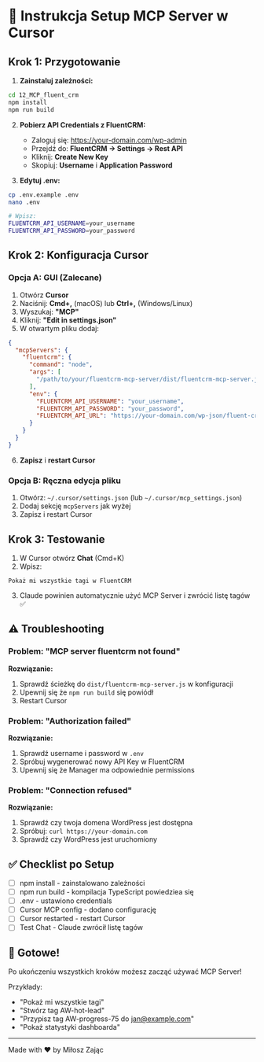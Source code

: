 # 🎯 Instrukcja Setup MCP Server w Cursor

## Krok 1: Przygotowanie

1. **Zainstaluj zależności:**
```bash
cd 12_MCP_fluent_crm
npm install
npm run build
```

2. **Pobierz API Credentials z FluentCRM:**
   - Zaloguj się: https://your-domain.com/wp-admin
   - Przejdź do: **FluentCRM → Settings → Rest API**
   - Kliknij: **Create New Key**
   - Skopiuj: **Username** i **Application Password**

3. **Edytuj .env:**
```bash
cp .env.example .env
nano .env

# Wpisz:
FLUENTCRM_API_USERNAME=your_username
FLUENTCRM_API_PASSWORD=your_password
```

## Krok 2: Konfiguracja Cursor

### Opcja A: GUI (Zalecane)

1. Otwórz **Cursor**
2. Naciśnij: **Cmd+,** (macOS) lub **Ctrl+,** (Windows/Linux)
3. Wyszukaj: **"MCP"**
4. Kliknij: **"Edit in settings.json"**
5. W otwartym pliku dodaj:

```json
{
  "mcpServers": {
    "fluentcrm": {
      "command": "node",
      "args": [
        "/path/to/your/fluentcrm-mcp-server/dist/fluentcrm-mcp-server.js"
      ],
      "env": {
        "FLUENTCRM_API_USERNAME": "your_username",
        "FLUENTCRM_API_PASSWORD": "your_password",
        "FLUENTCRM_API_URL": "https://your-domain.com/wp-json/fluent-crm/v2"
      }
    }
  }
}
```

6. **Zapisz** i **restart Cursor**

### Opcja B: Ręczna edycja pliku

1. Otwórz: `~/.cursor/settings.json` (lub `~/.cursor/mcp_settings.json`)
2. Dodaj sekcję `mcpServers` jak wyżej
3. Zapisz i restart Cursor

## Krok 3: Testowanie

1. W Cursor otwórz **Chat** (Cmd+K)
2. Wpisz:
```
Pokaż mi wszystkie tagi w FluentCRM
```

3. Claude powinien automatycznie użyć MCP Server i zwrócić listę tagów ✅

## ⚠️ Troubleshooting

### Problem: "MCP server fluentcrm not found"

**Rozwiązanie:**
1. Sprawdź ścieżkę do `dist/fluentcrm-mcp-server.js` w konfiguracji
2. Upewnij się że `npm run build` się powiódł
3. Restart Cursor

### Problem: "Authorization failed"

**Rozwiązanie:**
1. Sprawdź username i password w `.env`
2. Spróbuj wygenerować nowy API Key w FluentCRM
3. Upewnij się że Manager ma odpowiednie permissions

### Problem: "Connection refused"

**Rozwiązanie:**
1. Sprawdź czy twoja domena WordPress jest dostępna
2. Spróbuj: `curl https://your-domain.com`
3. Sprawdź czy WordPress jest uruchomiony

## ✅ Checklist po Setup

- [ ] npm install - zainstalowano zależności
- [ ] npm run build - kompilacja TypeScript powiedzie​a się
- [ ] .env - ustawiono credentials
- [ ] Cursor MCP config - dodano configurację
- [ ] Cursor restarted - restart Cursor
- [ ] Test Chat - Claude zwrócił listę tagów

## 🚀 Gotowe!

Po ukończeniu wszystkich kroków możesz zacząć używać MCP Server!

Przykłady:
- "Pokaż mi wszystkie tagi"
- "Stwórz tag AW-hot-lead"
- "Przypisz tag AW-progress-75 do jan@example.com"
- "Pokaż statystyki dashboarda"

---

Made with ❤️ by Miłosz Zając
